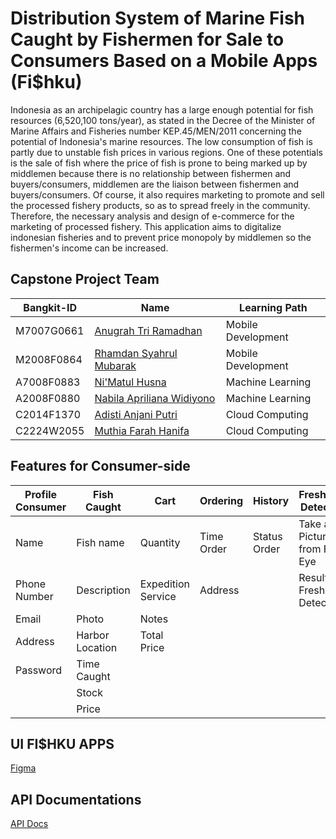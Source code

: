 # Distribution System of Marine Fish Caught by Fishermen for Sale to Consumers Based on a Mobile Apps (Fi$hku)

Indonesia as an archipelagic country has a large enough potential for fish resources (6,520,100 tons/year),
as stated in the Decree of the Minister of Marine Affairs and Fisheries number KEP.45/MEN/2011 concerning the potential of Indonesia's marine resources. 
The low consumption of fish is partly due to unstable fish prices in various regions. One of these potentials is the sale of fish where the price of fish 
is prone to being marked up by middlemen because there is no relationship between fishermen and buyers/consumers, middlemen are the liaison between fishermen 
and buyers/consumers. Of course, it also requires marketing to promote and sell the processed fishery products, so as to spread freely in the community. 
Therefore, the necessary analysis and design of e-commerce for the marketing of processed fishery. This application aims to digitalize indonesian fisheries 
and to prevent price monopoly by middlemen so the fishermen's income can be increased.

## Capstone Project Team 

| Bangkit-ID | Name | Learning Path |
| ------ | ------ | ------ |
| M7007G0661 | [Anugrah Tri Ramadhan](https://github.com/RamaReksotinoyo) | Mobile Development |
| M2008F0864 | [Rhamdan Syahrul Mubarak](https://github.com/rhamdansm) | Mobile Development |
| A7008F0883 | [Ni'Matul Husna](https://github.com/Nimatulhusna) | Machine Learning |
| A2008F0880 | [Nabila Apriliana Widiyono](https://github.com/nabilaapriliana) | Machine Learning |
| C2014F1370 | [Adisti Anjani Putri](https://github.com/adistianjani) | Cloud Computing |
| C2224W2055 | [Muthia Farah Hanifa](https://github.com/muthiafarrr) | Cloud Computing |

## Features for Consumer-side

| Profile Consumer | Fish Caught | Cart | Ordering | History | Freshness Detection |
| ------ | ------ | ------ | ----- | ----- | ----- |
| Name | Fish name | Quantity | Time Order | Status Order | Take a Picture from Fish Eye |
| Phone Number | Description  | Expedition Service | Address |  | Result of Freshness Detection |
| Email | Photo | Notes |  |  | |
| Address | Harbor Location | Total Price |  |  | |
| Password | Time Caught |  |  |  | |
|  | Stock |  |  |  | |
|  | Price |  |  |  | |

## UI FI$HKU APPS

[Figma](https://www.figma.com/file/zw1PcImhnitHGJJzz3kz1u/FI%24HKU-APP?node-id=0%3A1)

## API Documentations

[API Docs](https://docs.google.com/spreadsheets/d/1omsQ0-AptgsEa4gTAkWx9a4gFRtGzfAZEsuSfxWwBIU)
